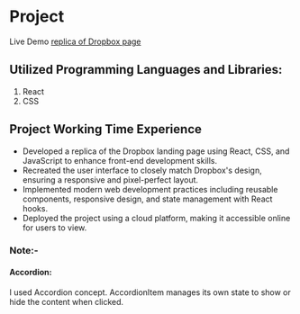 # Project

 Live Demo [replica of Dropbox page](https://fanciful-kitten-112003.netlify.app/)

##  Utilized Programming  Languages and Libraries:
 1. React
 2. CSS
## Project Working Time Experience
- Developed a replica of the Dropbox landing page using React, CSS, and JavaScript to enhance front-end
development skills.
- Recreated the user interface to closely match Dropbox's design, ensuring a responsive and pixel-perfect layout.
- Implemented modern web development practices including reusable components, responsive design, and state
management with React hooks.
- Deployed the project using a cloud platform, making it accessible online for users to view.
### Note:-
 #### Accordion:
 I used Accordion concept. AccordionItem manages its own state to show or hide the content when clicked.



